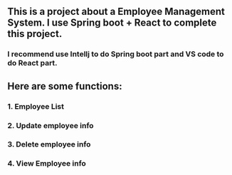 <!-- Copyright Yuchen Yang 2020 -->

## This is a project about a Employee Management System. I use Spring boot + React to complete this project.

### I recommend use Intellj to do Spring boot part and VS code to do React part.

## Here are some functions:

### 1. Employee List

### 2. Update employee info

### 3. Delete employee info

### 4. View Employee info
